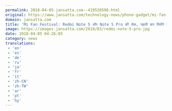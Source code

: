 ```yaml
---
permalink: 2018-04-05-jansatta.com--419520590.html
original: https://www.jansatta.com/technology-news/phone-gadget/mi-fan-festival-sale-of-redmi-note-5-and-note-5-pro-on-www-mi-com-buy-redmi-smartphone-and-get-earphone-screen-protecter-discount-and-more/621869/
domain: jansatta.com
title: 'Mi Fan Festival: Redmi Note 5 और Note 5 Pro की सेल, पहली बार मिलेंगे ये ऑफर'
image: https://images.jansatta.com/2018/03/redmi-note-5-pro.jpg
date: 2018-04-05 04:26:03
category: news
translations: 
 - 'en'
 - 'es'
 - 'de'
 - 'ru'
 - 'ja'
 - 'fr'
 - 'it'
 - 'zh-CN'
 - 'zh-TW'
 - 'ar'
 - 'pt'
 - 'hy'
---
```


